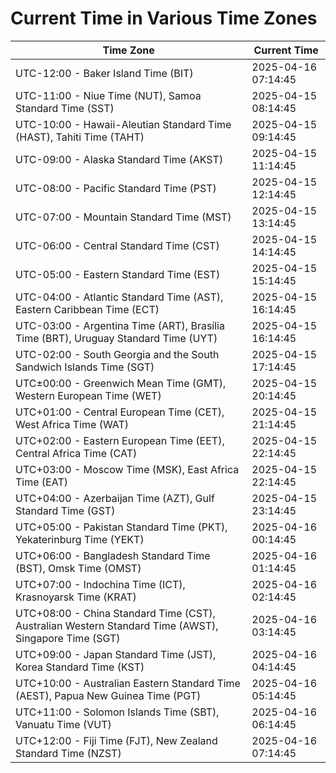 # Current Time in Various Time Zones

| Time Zone | Current Time |
|-----------|--------------|
| UTC-12:00 - Baker Island Time (BIT) | 2025-04-16 07:14:45 |
| UTC-11:00 - Niue Time (NUT), Samoa Standard Time (SST) | 2025-04-15 08:14:45 |
| UTC-10:00 - Hawaii-Aleutian Standard Time (HAST), Tahiti Time (TAHT) | 2025-04-15 09:14:45 |
| UTC-09:00 - Alaska Standard Time (AKST) | 2025-04-15 11:14:45 |
| UTC-08:00 - Pacific Standard Time (PST) | 2025-04-15 12:14:45 |
| UTC-07:00 - Mountain Standard Time (MST) | 2025-04-15 13:14:45 |
| UTC-06:00 - Central Standard Time (CST) | 2025-04-15 14:14:45 |
| UTC-05:00 - Eastern Standard Time (EST) | 2025-04-15 15:14:45 |
| UTC-04:00 - Atlantic Standard Time (AST), Eastern Caribbean Time (ECT) | 2025-04-15 16:14:45 |
| UTC-03:00 - Argentina Time (ART), Brasília Time (BRT), Uruguay Standard Time (UYT) | 2025-04-15 16:14:45 |
| UTC-02:00 - South Georgia and the South Sandwich Islands Time (SGT) | 2025-04-15 17:14:45 |
| UTC±00:00 - Greenwich Mean Time (GMT), Western European Time (WET) | 2025-04-15 20:14:45 |
| UTC+01:00 - Central European Time (CET), West Africa Time (WAT) | 2025-04-15 21:14:45 |
| UTC+02:00 - Eastern European Time (EET), Central Africa Time (CAT) | 2025-04-15 22:14:45 |
| UTC+03:00 - Moscow Time (MSK), East Africa Time (EAT) | 2025-04-15 22:14:45 |
| UTC+04:00 - Azerbaijan Time (AZT), Gulf Standard Time (GST) | 2025-04-15 23:14:45 |
| UTC+05:00 - Pakistan Standard Time (PKT), Yekaterinburg Time (YEKT) | 2025-04-16 00:14:45 |
| UTC+06:00 - Bangladesh Standard Time (BST), Omsk Time (OMST) | 2025-04-16 01:14:45 |
| UTC+07:00 - Indochina Time (ICT), Krasnoyarsk Time (KRAT) | 2025-04-16 02:14:45 |
| UTC+08:00 - China Standard Time (CST), Australian Western Standard Time (AWST), Singapore Time (SGT) | 2025-04-16 03:14:45 |
| UTC+09:00 - Japan Standard Time (JST), Korea Standard Time (KST) | 2025-04-16 04:14:45 |
| UTC+10:00 - Australian Eastern Standard Time (AEST), Papua New Guinea Time (PGT) | 2025-04-16 05:14:45 |
| UTC+11:00 - Solomon Islands Time (SBT), Vanuatu Time (VUT) | 2025-04-16 06:14:45 |
| UTC+12:00 - Fiji Time (FJT), New Zealand Standard Time (NZST) | 2025-04-16 07:14:45 |
